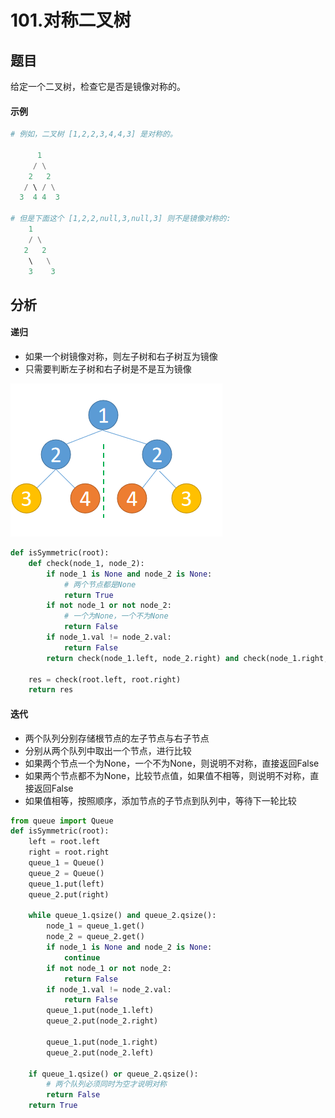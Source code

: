 # 101.对称二叉树
## 题目
给定一个二叉树，检查它是否是镜像对称的。

#### 示例
```python
# 例如，二叉树 [1,2,2,3,4,4,3] 是对称的。

      1
     / \
    2   2
   / \ / \
  3  4 4  3

# 但是下面这个 [1,2,2,null,3,null,3] 则不是镜像对称的:
    1
    / \
   2   2
    \   \
    3    3
```

## 分析
#### 递归
* 如果一个树镜像对称，则左子树和右子树互为镜像
* 只需要判断左子树和右子树是不是互为镜像

![](../pic/leetcode_tree/101_1.png)

```python
def isSymmetric(root):
    def check(node_1, node_2):
        if node_1 is None and node_2 is None:
            # 两个节点都是None
            return True
        if not node_1 or not node_2:
            # 一个为None，一个不为None
            return False
        if node_1.val != node_2.val:
            return False
        return check(node_1.left, node_2.right) and check(node_1.right, node_2.left)

    res = check(root.left, root.right)
    return res
```

#### 迭代
* 两个队列分别存储根节点的左子节点与右子节点
* 分别从两个队列中取出一个节点，进行比较
* 如果两个节点一个为None，一个不为None，则说明不对称，直接返回False
* 如果两个节点都不为None，比较节点值，如果值不相等，则说明不对称，直接返回False
* 如果值相等，按照顺序，添加节点的子节点到队列中，等待下一轮比较

```python
from queue import Queue
def isSymmetric(root):
    left = root.left
    right = root.right
    queue_1 = Queue()
    queue_2 = Queue()
    queue_1.put(left)
    queue_2.put(right)

    while queue_1.qsize() and queue_2.qsize():
        node_1 = queue_1.get()
        node_2 = queue_2.get()
        if node_1 is None and node_2 is None:
            continue
        if not node_1 or not node_2:
            return False
        if node_1.val != node_2.val:
            return False
        queue_1.put(node_1.left)
        queue_2.put(node_2.right)

        queue_1.put(node_1.right)
        queue_2.put(node_2.left)

    if queue_1.qsize() or queue_2.qsize():
        # 两个队列必须同时为空才说明对称
        return False
    return True
```
